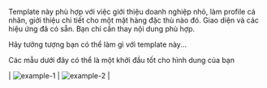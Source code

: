 Template này phù hợp với việc giới thiệu doanh nghiệp nhỏ, làm profile cá nhân, giới thiệu chi tiết cho một mặt hàng đặc thù nào đó. Giao diện và các hiệu ứng đã có sẵn. Bạn chỉ cần thay nội dung phù hợp.

Hãy tưởng tượng bạn có thể làm gì với template này...

Các mẫu dưới đây có thể là một khởi đầu tốt cho hình dung của bạn

| ![example-1](http://placehold.it/240x150) | ![example-2](http://placehold.it/240x150) |

